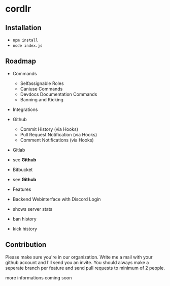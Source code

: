# cordlr

## Installation
* `npm install`
* `node index.js`

## Roadmap

* Commands
  * Selfassignable Roles
  * Caniuse Commands
  * Devdocs Documentation Commands
  * Banning and Kicking

* Integrations
 * Github
   * Commit History (via Hooks)
   * Pull Request Notification (via Hooks)
   * Comment Notifications (via Hooks)
 * Gitlab
  * see **Github**
 * Bitbucket
  * see **Github**
 
* Features
 * Backend Webinterface with Discord Login
  * shows server stats
  * ban history
  * kick history

## Contribution

Please make sure you're in our organization. Write me a mail with your github account and I'll send you an invite.
You should always make a seperate branch per feature and send pull requests to minimum of 2 people.

more informations coming soon
